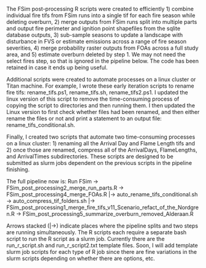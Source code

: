 The FSim post-processing R scripts were created to efficiently 1) combine individual fire tifs from FSim runs into a single tif for each fire season while deleting overburn, 2) merge outputs from FSim runs split into multiple parts and output fire perimeter and ignition point shapefiles from the sqlite database outputs, 3) sub-sample seasons to update a landscape with disturbance in FVS or estimate emissions across a range of fire season severities, 4) merge probability raster outputs from FOAs across a full study area, and 5) estimate overburn deleted by step 1. We may not need the select fires step, so that is ignored in the pipeline below. The code has been retained in case it ends up being useful. 

Additional scripts were created to automate processes on a linux cluster or Titan machine. For example, I wrote these early iteration scripts to rename fire tifs: rename_tifs.ps1, rename_tifs.sh, rename_tifs2.ps1. I updated the linux version of this script to remove the time-consuming process of copying the script to directories and then running them. I then updated the Linux version to first check whether files had been renamed, and then either rename the files or not and print a statement to an output file: rename_tifs_conditional.sh.

Finally, I created two scripts that automate two time-consuming processes on a linux cluster: 1) renaming all the Arrival Day and Flame Length tifs and 2) once those are renamed, compress all of the ArrivalDays, FlameLengths, and ArrivalTimes subdirectories. These scripts are designed to be submitted as slurm jobs dependent on the previous scripts in the pipeline finishing. 

The full pipeline now is: 
Run FSim -> FSim_post_processing2_merge_run_parts.R -> FSim_post_processing4_merge_FOAs.R
         |-> auto_rename_tifs_conditional.sh -> auto_compress_tif_folders.sh
                                            |-> FSim_post_processing1_merge_fire_tifs_v11_Scenario_refact_of_the_Nordgren.R -> FSim_post_processing5_summarize_overburn_removed_Alderaan.R

Arrows stacked (|->) indicate places where the pipeline splits and two steps are running simultaneously. The R scripts each require a separate bash script to run the R script as a slurm job. Currently there are the run_r_script.sh and run_r_script2.txt template files. Soon, I will add template slurm job scripts for each type of R job since there are fine variations in the slurm scripts depending on whether there are options, etc. 
